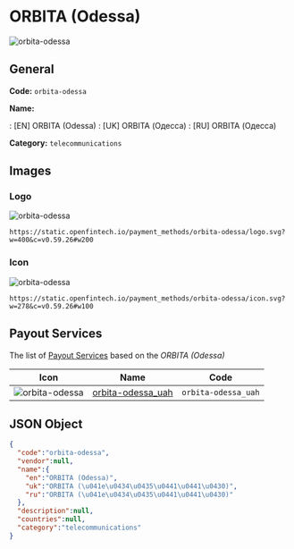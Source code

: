 
# ORBITA (Odessa) 
![orbita-odessa](https://static.openfintech.io/payment_methods/orbita-odessa/logo.svg?w=400&c=v0.59.26#w200)  

## General 
**Code:** `orbita-odessa` 
 
**Name:** 
 
:	[EN] ORBITA (Odessa) 
:	[UK] ORBITA (Одесса) 
:	[RU] ORBITA (Одесса) 
 
**Category:** `telecommunications` 
 

## Images 

### Logo 
![orbita-odessa](https://static.openfintech.io/payment_methods/orbita-odessa/logo.svg?w=400&c=v0.59.26#w200)  

```
https://static.openfintech.io/payment_methods/orbita-odessa/logo.svg?w=400&c=v0.59.26#w200
```  

### Icon 
![orbita-odessa](https://static.openfintech.io/payment_methods/orbita-odessa/icon.svg?w=278&c=v0.59.26#w100)  

```
https://static.openfintech.io/payment_methods/orbita-odessa/icon.svg?w=278&c=v0.59.26#w100
```  

## Payout Services 
 
The list of [Payout Services](/payout-services/) based on the _ORBITA (Odessa)_ 

|Icon|Name|Code| 
|:---:|:---:|:---:| 
|![orbita-odessa](https://static.openfintech.io/payout_methods/orbita-odessa/icon.png?w=278&c=v0.59.26#w40) |[orbita-odessa_uah](/payout-services/orbita-odessa_uah/)|`orbita-odessa_uah`| 
 

## JSON Object 

```json
{
  "code":"orbita-odessa",
  "vendor":null,
  "name":{
    "en":"ORBITA (Odessa)",
    "uk":"ORBITA (\u041e\u0434\u0435\u0441\u0441\u0430)",
    "ru":"ORBITA (\u041e\u0434\u0435\u0441\u0441\u0430)"
  },
  "description":null,
  "countries":null,
  "category":"telecommunications"
}
```  
